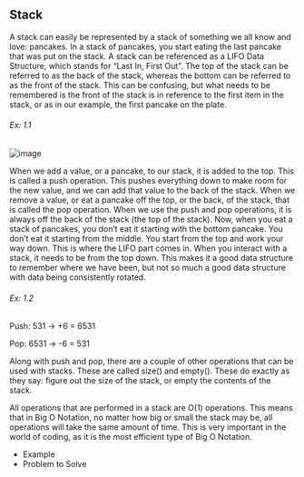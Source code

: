 ## Stack
A stack can easily be represented by a stack of something we all know and love: pancakes. 
  In a stack of pancakes, you start eating the last pancake that was put on the stack. A stack can be referenced as a LIFO Data Structure, which stands for 
  “Last In, First Out”. The top of the stack can be referred to as the back of the stack, whereas the bottom can be referred to as the front of the stack. 
  This can be confusing, but what needs to be remembered is the front of the stack is in reference to the first item in the stack, or as in our example, 
  the first pancake on the plate. 

###### Ex: 1.1
![image](https://user-images.githubusercontent.com/61299344/161401639-bc67768f-dfdc-405a-87a0-606f59ffce82.png)

When we add a value, or a pancake, to our stack, it is added to the top. This is called a push operation. This pushes everything down to make room for 
  the new value, and we can add that value to the back of the stack. When we remove a value, or eat a pancake off the top, or the back, of the stack, 
  that is called the pop operation. When we use the push and pop operations, it is always off the back of the stack (the top of the stack).
Now, when you eat a stack of pancakes, you don’t eat it starting with the bottom pancake. You don’t eat it starting from the middle. 
  You start from the top and work your way down. This is where the LIFO part comes in. When you interact with a stack, 
  it needs to be from the top down. This makes it a good data structure to remember where we have been, but not so much a good 
  data structure with data being consistently rotated.

###### Ex: 1.2
Push: 
531		->		+6	    =		6531

Pop:
6531		->		-6	    =		531

Along with push and pop, there are a couple of other operations that can be used with stacks. These are called size() and empty(). 
  These do exactly as they say: figure out the size of the stack, or empty the contents of the stack. 
  
All operations that are performed in a stack are O(1) operations. This means that in Big O Notation, no matter how big or small the
  stack may be, all operations will take the same amount of time. This is very important in the world of coding, as it is the most
  efficient type of Big O Notation.
  
-	Example
-	Problem to Solve

